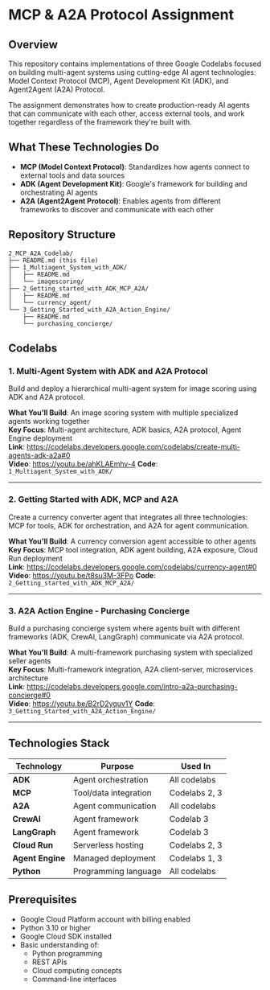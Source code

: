 # MCP & A2A Protocol Assignment

## Overview

This repository contains implementations of three Google Codelabs focused on building multi-agent systems using cutting-edge AI agent technologies: Model Context Protocol (MCP), Agent Development Kit (ADK), and Agent2Agent (A2A) Protocol.

The assignment demonstrates how to create production-ready AI agents that can communicate with each other, access external tools, and work together regardless of the framework they're built with.

## What These Technologies Do

- **MCP (Model Context Protocol)**: Standardizes how agents connect to external tools and data sources
- **ADK (Agent Development Kit)**: Google's framework for building and orchestrating AI agents
- **A2A (Agent2Agent Protocol)**: Enables agents from different frameworks to discover and communicate with each other

## Repository Structure

```
2_MCP_A2A_Codelab/
├── README.md (this file)
├── 1_Multiagent_System_with_ADK/
│   ├── README.md
│   └── imagescoring/
├── 2_Getting_started_with_ADK_MCP_A2A/
│   ├── README.md
│   └── currency_agent/
└── 3_Getting_Started_with_A2A_Action_Engine/
    ├── README.md
    └── purchasing_concierge/
```

## Codelabs

### 1. Multi-Agent System with ADK and A2A Protocol

Build and deploy a hierarchical multi-agent system for image scoring using ADK and A2A protocol.

**What You'll Build**: An image scoring system with multiple specialized agents working together  
**Key Focus**: Multi-agent architecture, ADK basics, A2A protocol, Agent Engine deployment  
**Link**: https://codelabs.developers.google.com/codelabs/create-multi-agents-adk-a2a#0  
**Video**: https://youtu.be/ahKLAEmhv-4
**Code**: `1_Multiagent_System_with_ADK/`

---

### 2. Getting Started with ADK, MCP and A2A

Create a currency converter agent that integrates all three technologies: MCP for tools, ADK for orchestration, and A2A for agent communication.

**What You'll Build**: A currency conversion agent accessible to other agents  
**Key Focus**: MCP tool integration, ADK agent building, A2A exposure, Cloud Run deployment  
**Link**: https://codelabs.developers.google.com/codelabs/currency-agent#0  
**Video**: https://youtu.be/t8su3M-3FPo
**Code**: `2_Getting_started_with_ADK_MCP_A2A/`

---

### 3. A2A Action Engine - Purchasing Concierge

Build a purchasing concierge system where agents built with different frameworks (ADK, CrewAI, LangGraph) communicate via A2A protocol.

**What You'll Build**: A multi-framework purchasing system with specialized seller agents  
**Key Focus**: Multi-framework integration, A2A client-server, microservices architecture  
**Link**: https://codelabs.developers.google.com/intro-a2a-purchasing-concierge#0  
**Video**: https://youtu.be/B2rD2yquv1Y 
**Code**: `3_Getting_Started_with_A2A_Action_Engine/`

---

## Technologies Stack

| Technology | Purpose | Used In |
|------------|---------|---------|
| **ADK** | Agent orchestration | All codelabs |
| **MCP** | Tool/data integration | Codelabs 2, 3 |
| **A2A** | Agent communication | All codelabs |
| **CrewAI** | Agent framework | Codelab 3 |
| **LangGraph** | Agent framework | Codelab 3 |
| **Cloud Run** | Serverless hosting | Codelabs 2, 3 |
| **Agent Engine** | Managed deployment | Codelabs 1, 3 |
| **Python** | Programming language | All codelabs |

## Prerequisites

- Google Cloud Platform account with billing enabled
- Python 3.10 or higher
- Google Cloud SDK installed
- Basic understanding of:
  - Python programming
  - REST APIs
  - Cloud computing concepts
  - Command-line interfaces